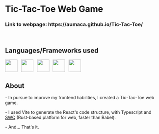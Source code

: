 <h1>Tic-Tac-Toe Web Game</h1>
<h3>Link to webpage: https://aumaca.github.io/Tic-Tac-Toe/</h3>
<br>
<h2>Languages/Frameworks used</h2>
<p>
  <img src="https://cdn.jsdelivr.net/gh/devicons/devicon/icons/typescript/typescript-original.svg" width="40px" />
  &nbsp
  <img src="https://cdn.jsdelivr.net/gh/devicons/devicon/icons/react/react-original.svg" width="40px" />
  &nbsp
  <img src="https://cdn.jsdelivr.net/gh/devicons/devicon/icons/bootstrap/bootstrap-original.svg" width="40px" />
  &nbsp
  <img src="https://cdn.jsdelivr.net/gh/devicons/devicon/icons/html5/html5-original.svg" width="40px" />
  &nbsp
  <img src="https://cdn.jsdelivr.net/gh/devicons/devicon/icons/css3/css3-original.svg" width="40px" />
</p>

<h2>About</h2>
<p> - In pursue to improve my frontend habilities, I created a Tic-Tac-Toe web game.</p>
<p> - I used Vite to generate the React's code structure, with Typescript and <a href="https://swc.rs/">SWC</a> (Rust-based platform for web, faster than Babel).</p>
<p> - And... That's it.</p>
